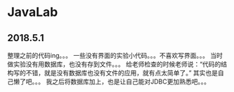 # JavaLab


2018.5.1
---------------------------
整理之前的代码ing。。。
一些没有界面的实验小代码。。。不喜欢写界面。。。
当时做实验没有用数据库，也没有存到文件。。。
给老师检查的时候老师说：“代码的结构写的不错，就是没有数据库也没有文件的应用，就有点太简单了。”
其实也是自己懒了吧。。。
我之后将数据库加上，也是让自己能对JDBC更加熟悉吧。。。

